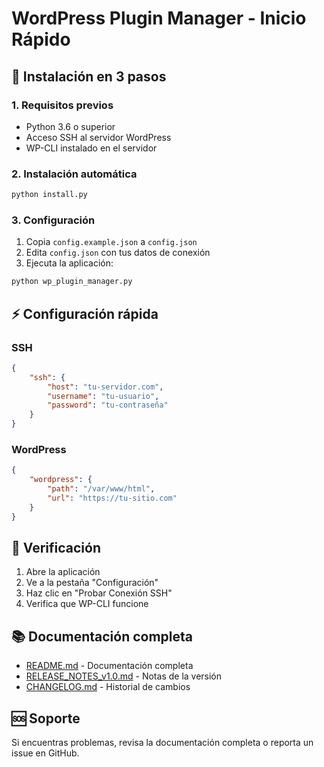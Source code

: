 # WordPress Plugin Manager - Inicio Rápido

## 🚀 Instalación en 3 pasos

### 1. Requisitos previos
- Python 3.6 o superior
- Acceso SSH al servidor WordPress
- WP-CLI instalado en el servidor

### 2. Instalación automática
```bash
python install.py
```

### 3. Configuración
1. Copia `config.example.json` a `config.json`
2. Edita `config.json` con tus datos de conexión
3. Ejecuta la aplicación:
```bash
python wp_plugin_manager.py
```

## ⚡ Configuración rápida

### SSH
```json
{
    "ssh": {
        "host": "tu-servidor.com",
        "username": "tu-usuario",
        "password": "tu-contraseña"
    }
}
```

### WordPress
```json
{
    "wordpress": {
        "path": "/var/www/html",
        "url": "https://tu-sitio.com"
    }
}
```

## 🔧 Verificación
1. Abre la aplicación
2. Ve a la pestaña "Configuración"
3. Haz clic en "Probar Conexión SSH"
4. Verifica que WP-CLI funcione

## 📚 Documentación completa
- [README.md](README.md) - Documentación completa
- [RELEASE_NOTES_v1.0.md](RELEASE_NOTES_v1.0.md) - Notas de la versión
- [CHANGELOG.md](CHANGELOG.md) - Historial de cambios

## 🆘 Soporte
Si encuentras problemas, revisa la documentación completa o reporta un issue en GitHub.